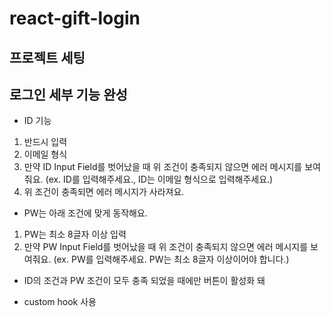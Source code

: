 # react-gift-login
## 프로젝트 세팅

## 로그인 세부 기능 완성
- ID 기능
1. 반드시 입력
2. 이메일 형식
3. 만약 ID Input Field를 벗어났을 때 위 조건이 충족되지 않으면 에러 메시지를 보여줘요. (ex. ID를 입력해주세요., ID는 이메일 형식으로 입력해주세요.)
4. 위 조건이 충족되면 에러 메시지가 사라져요.

- PW는 아래 조건에 맞게 동작해요.
1. PW는 최소 8글자 이상 입력
2. 만약 PW Input Field를 벗어났을 때 위 조건이 충족되지 않으면 에러 메시지를 보여줘요. (ex. PW를 입력해주세요. PW는 최소 8글자 이상이어야 합니다.)

- ID의 조건과 PW 조건이 모두 충족 되었을 때에만 버튼이 활성화 돼

- custom hook 사용
